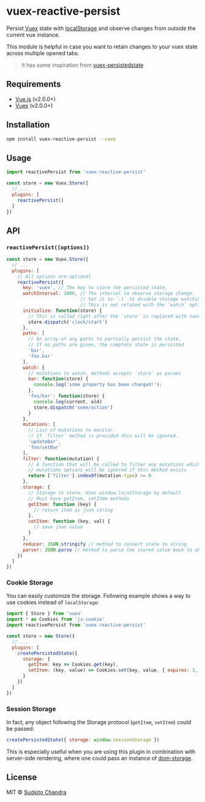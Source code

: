 # vuex-reactive-persist

Persist [Vuex](http://vuex.vuejs.org/) state with [localStorage](https://developer.mozilla.org/nl/docs/Web/API/Window/localStorage) and observe changes from outside the current vue instance.

This module is helpful in case you want to retain changes to your vuex state across multiple opened tabs.

> It has some inspiration from [vuex-persistedstate](https://github.com/robinvdvleuten/vuex-persistedstate)

## Requirements

- [Vue.js](https://vuejs.org) (v2.0.0+)
- [Vuex](http://vuex.vuejs.org) (v2.0.0+)

## Installation

```bash
npm install vuex-reactive-persist --save
```

## Usage

```js
import reactivePersist from 'vuex-reactive-persist'

const store = new Vuex.Store({
  // ...
  plugins: [
    reactivePersist()
  ]
})
```

## API

### `reactivePersist([options])`

```js
const store = new Vuex.Store({
  // ...
  plugins: [
    // All options are optional
    reactivePersist({
      key: 'vuex', // The key to store the persisted state,
      watchInterval: 1000, // The interval to observe storage change.
                           // Set it to `-1` to disable storage watching.
                           // This is not related with the `watch` option.
      initialize: function(store) {
        // This is called right after the `store` is replaced with saved value
        store.dispatch('clock/start')
      },
      paths: [
        // An array of any paths to partially persist the state.
        // If no paths are given, the complete state is persisted
        'bar',
        'foo.bar'
      ],
      watch: {
        // mutations to watch. methods accepts `store` as params
        bar: function(store) {
          console.log('some property has been changed!');
        },
        'foo/bar': function(store) {
          console.log(current, old)
          store.dispatch('some/action')
        }
      },
      mutations: [
        // List of mutations to monitor.
        // If `filter` method is provided this will be ignored.
        'updateBar',
        'foo/setBar'
      ],
      filter: function(mutation) {
        // A function that will be called to filter any mutations which will trigger.
        // mutations options will be ignored if this method exists
        return ['filter'].indexOf(mutation.type) >= 0
      },
      storage: {
        // Storage to store. Uses window.localStorage by default
        // Must have getItem, setItem methods
        getItem: function (key) {
          // return item as json string
        },
        setItem: function (key, val) {
          // save json value
        }
      },
      reducer: JSON.stringify // method to convert state to string
      parser: JSON.parse // method to parse the stored value back to object
    })
  ]
})
```

### Cookie Storage

You can easily customize the storage. Following example shows a way to use cookies instead of `localStorage`:

```js
import { Store } from 'vuex'
import * as Cookies from 'js-cookie'
import reactivePersist from 'vuex-reactive-persist'

const store = new Store({
  // ...
  plugins: [
    createPersistedState({
      storage: {
        getItem: key => Cookies.get(key),
        setItem: (key, value) => Cookies.set(key, value, { expires: 3, secure: true })
      }
    })
  ]
})
```

### Session Storage

In fact, any object following the Storage protocol (`getItem`, `setItem`) could be passed:

```js
createPersistedState({ storage: window.sessionStorage })
```

This is especially useful when you are using this plugin in combination with server-side rendering, where one could pass an instance of [dom-storage](https://www.npmjs.com/package/dom-storage).

## License

MIT © [Sudipto Chandra](https://github.com/dipu-bd)
